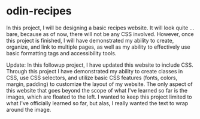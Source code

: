# odin-recipes
In this project, I will be designing a basic recipes website. It will look quite ... bare, because as of now, there will not be any CSS involved. However, once this project is finished, I will have demonstrated my ability to create, organize, and link to multiple pages, as well as my ability to effectively use basic formatting tags and accessibility tools.

Update: In this followup project, I have updated this website to include CSS. Through this project I have demonstrated my ability to create classes in CSS, use CSS
selectors, and utilize basic CSS features (fonts, colors, margin, padding) to customize the layout of my website.
The only aspect of this website that goes beyond the scope of what I've learned so far is the images, which are floated to the left. I wanted to keep this project
limited to what I've officially learned so far, but alas, I really wanted the text to wrap around the image.